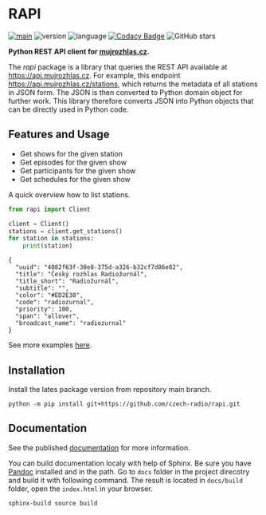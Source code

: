 # RAPI

[![main](https://github.com/czech-radio/rapi/actions/workflows/main.yml/badge.svg?branch=main)](https://github.com/czech-radio/rapi/actions/workflows/main.yml) ![version](https://img.shields.io/badge/version-0.9.0-blue.svg) ![language](https://img.shields.io/badge/language-Python-blue.svg) [![Codacy Badge](https://app.codacy.com/project/badge/Grade/238d42622d25443c8dc71b60e38efb6b)](https://app.codacy.com/gh/czech-radio/rapi/dashboard?utm_source=gh&utm_medium=referral&utm_content=&utm_campaign=Badge_grade) ![GitHub stars](https://img.shields.io/github/stars/czech-radio/rapi?style=social) 

**Python REST API client for [mujrozhlas.cz](https://rapidoc.croapp.cz/).**

The *rapi* package is a library that queries the REST API available at <https://api.mujrozhlas.cz>. For example, this endpoint <https://api.mujrozhlas.cz/stations>, which returns the metadata of all stations in JSON form. The JSON is then converted to Python domain object for further work. This library therefore converts JSON into Python objects that can be directly used in Python code.

## Features and Usage

- Get shows for the given station
- Get episodes for the given show
- Get participants for the given show
- Get schedules for the given show

A quick overview how to list stations.

```py
from rapi import Client

client = Client()
stations = client.get_stations()
for station in stations:
    print(station)
```

```shell
{
  "uuid": "4082f63f-30e8-375d-a326-b32cf7d86e02",
  "title": "Český rozhlas Radiožurnál",
  "title_short": "Radiožurnál",
  "subtitle": "",
  "color": "#ED2E38",
  "code": "radiozurnal",
  "priority": 100,
  "span": "allover",
  "broadcast_name": "radiozurnal"
}
```

See  more examples [here](https://czech-radio.github.io/rapi/).

## Installation

Install the lates package version from repository main branch.

```shell
python -m pip install git+https://github.com/czech-radio/rapi.git
```

## Documentation

See the published [documentation](https://czech-radio.githup.io/rapi) for more information.

You can build documentation localy with help of Sphinx. Be sure you have [Pandoc](https://pandoc.org/installing.html) installed and in the path. 
Go to `docs` folder in the project direcotry and build it with following command. 
The result is located in `docs/build` folder, open the `index.html` in your browser.

```shell
sphinx-build source build
```
